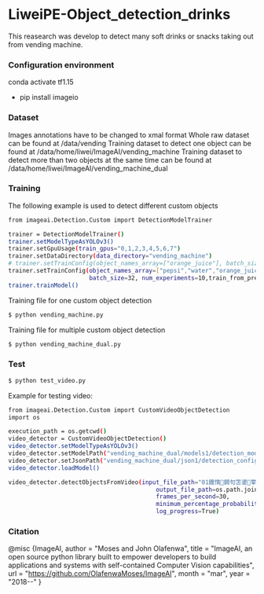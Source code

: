 # LiweiPE-Object_detection_drinks
This reasearch was develop to detect many soft drinks or snacks taking out from vending machine.

### Configuration environment

conda activate tf1.15
* pip install imageio
### Dataset
Images annotations have to be changed to xmal format
Whole raw dataset can be found at /data/vending
Training dataset to detect one object can be found at /data/home/liwei/ImageAI/vending_machine
Training dataset to detect more than two objects at the same time can be found at /data/home/liwei/ImageAI/vending_machine_dual

### Training
The following example is used to detect different custom objects

```sh
from imageai.Detection.Custom import DetectionModelTrainer

trainer = DetectionModelTrainer()
trainer.setModelTypeAsYOLOv3()
trainer.setGpuUsage(train_gpus="0,1,2,3,4,5,6,7")
trainer.setDataDirectory(data_directory="vending_machine")
# trainer.setTrainConfig(object_names_array=["orange_juice"], batch_size=8, num_experiments=10,train_from_pretrained_model="pretrained-yolov3.h5")
trainer.setTrainConfig(object_names_array=["pepsi","water","orange_juice","cucumber_soda","C100_juice","pepsi_330","HongNiu","Wangzi_milk","Wanglaoji","Beibingyang","Asamu_milktea","Harbin_beer","Kangshifu_juice","Maidong_lime","Dongfang_greentea"],
                       batch_size=32, num_experiments=10,train_from_pretrained_model="vending_machine/models_all_25-11/detection_model-ex-010--loss-0007.615.h5")
trainer.trainModel()
```

Training file for one custom object detection

```sh
$ python vending_machine.py
```
Training file for multiple custom object detection

```sh
$ python vending_machine_dual.py
```
### Test
```sh
$ python test_video.py
```
Example for testing video:
```sh
from imageai.Detection.Custom import CustomVideoObjectDetection
import os

execution_path = os.getcwd()
video_detector = CustomVideoObjectDetection()
video_detector.setModelTypeAsYOLOv3()
video_detector.setModelPath("vending_machine_dual/models1/detection_model-ex-039--loss-0011.630.h5")
video_detector.setJsonPath("vending_machine_dual/json1/detection_config.json")
video_detector.loadModel()

video_detector.detectObjectsFromVideo(input_file_path="01鐡惰鐧句笘鍙箰500姣崌&搴峰笀鍌呭啺绯栭洩姊?00姣崌鍙充笂.avi",
                                          output_file_path=os.path.join(execution_path, "pepsi_kangshifu%"),
                                          frames_per_second=30,
                                          minimum_percentage_probability=50,
                                          log_progress=True)
```

### Citation
@misc {ImageAI,
    author = "Moses and John Olafenwa",
    title  = "ImageAI, an open source python library built to empower developers to build applications and systems  with self-contained Computer Vision capabilities",
    url    = "https://github.com/OlafenwaMoses/ImageAI",
    month  = "mar",
    year   = "2018--"
}


 
